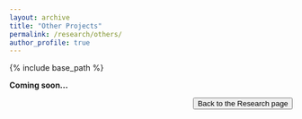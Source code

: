 ```yaml
---
layout: archive
title: "Other Projects"
permalink: /research/others/
author_profile: true
---
```


{% include base_path %}

**Coming soon...**

<div style="float: right;">
    <button onclick="location.href='https://jiaoyangli.me/research/'" type="button">Back to the Research page</button>
</div>